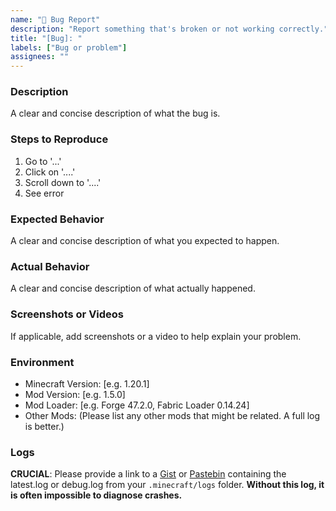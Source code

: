 ```yaml
---
name: "🐛 Bug Report"
description: "Report something that's broken or not working correctly."
title: "[Bug]: "
labels: ["Bug or problem"]
assignees: ""
---
```


<!-- Please search existing issues to avoid duplicates. -->

### Description
A clear and concise description of what the bug is.

### Steps to Reproduce
1. Go to '...'
2. Click on '....'
3. Scroll down to '....'
4. See error

### Expected Behavior
A clear and concise description of what you expected to happen.

### Actual Behavior
A clear and concise description of what actually happened.

### Screenshots or Videos
If applicable, add screenshots or a video to help explain your problem.

### Environment
- Minecraft Version: [e.g. 1.20.1]
- Mod Version: [e.g. 1.5.0]
- Mod Loader: [e.g. Forge 47.2.0, Fabric Loader 0.14.24]
- Other Mods: (Please list any other mods that might be related. A full log is better.)

### Logs
**CRUCIAL**: Please provide a link to a [Gist](https://gist.github.com/) or [Pastebin](https://pastebin.com/) containing the latest.log or debug.log from your `.minecraft/logs` folder. **Without this log, it is often impossible to diagnose crashes.**
